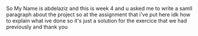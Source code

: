 So My Name is abdelaziz and this is week 4 and u asked me to write a samll paragraph about the project so at the assignment that i've put here idk how to explain what ive done so it's just a solution 
for the exercice that we had previously and thank you 
